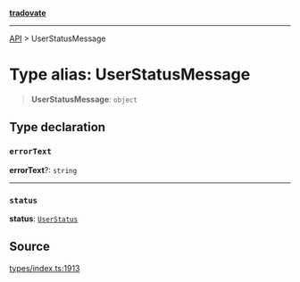 [**tradovate**](../README.md)

***

[API](../API.md) > UserStatusMessage

# Type alias: UserStatusMessage

> **UserStatusMessage**: `object`

## Type declaration

### `errorText`

**errorText**?: `string`

***

### `status`

**status**: [`UserStatus`](../enumerations/enumeration.UserStatus.md)

## Source

[types/index.ts:1913](https://github.com/cgilly2fast/tradovate-typescript/blob/b1caea5/src/types/index.ts#L1913)
